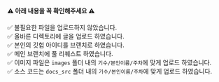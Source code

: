 #### :warning: 아래 내용을 꼭 확인해주세요 :warning:

:white_check_mark: 불필요한 파일을 업로드하지 않았습니다.  
:white_check_mark: 올바른 디렉토리에 글을 업로드 하였습니다.  
:white_check_mark: 본인의 깃헙 아이디를 브랜치로 하였습니다.  
:white_check_mark: 메인 브랜치에 풀 리퀘스트 하였습니다.  
:white_check_mark: 이미지 파일은 `images` 폴더 내의 `기수/본인이름/주차`에 맞게 업로드  하였습니다.  
:white_check_mark: 소스 코드는 `docs_src` 폴더 내의 `기수/본인이름/주차`에 맞게 업로드 하였습니다.  

